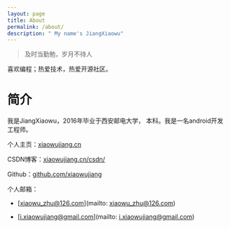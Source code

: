 ```yaml
---
layout: page
title: About
permalink: /about/
description: " My name's JiangXiaowu"
---
```


> 及时当勤勉，岁月不待人

喜欢编程；热爱技术，热爱开源社区。

# 简介

我是JiangXiaowu，2016年毕业于西安邮电大学， 本科。我是一名android开发工程师。

个人主页：[xiaowujiang.cn](https://xiaowujiang.cn)

CSDN博客：[xiaowujiang.cn/csdn/](https://xiaowujiang.cn/csdn/)

Github：[github.com/xiaowujiang](https://github.com/xiaowujiang)

个人邮箱：

* [xiaowu_zhu@126.com](mailto: xiaowu_zhu@126.com) 

* [i.xiaowujiang@gmail.com](mailto: i.xiaowujiang@gmail.com)






